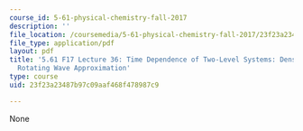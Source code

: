 ```yaml
---
course_id: 5-61-physical-chemistry-fall-2017
description: ''
file_location: /coursemedia/5-61-physical-chemistry-fall-2017/23f23a23487b97c09aaf468f478987c9_MIT5_61F17_lec36.pdf
file_type: application/pdf
layout: pdf
title: '5.61 F17 Lecture 36: Time Dependence of Two-Level Systems: Density Matrix,
  Rotating Wave Approximation'
type: course
uid: 23f23a23487b97c09aaf468f478987c9

---
```

None